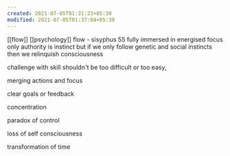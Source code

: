 ```yaml
---
created: 2021-07-05T01:31:23+05:30
modified: 2021-07-05T01:37:04+05:30
---
```


[[flow]] 
[[psychology]] 
flow - sisyphus 55
fully immersed in energised focus
only authority is instinct but if we only follow genetic and social instincts then we relinquish consciousness

challenge with skill
shouldn't be too difficult or too easy,

merging actions and focus

clear goals or feedback

concentration

paradox of control

loss of self consciousness

transformation of time
